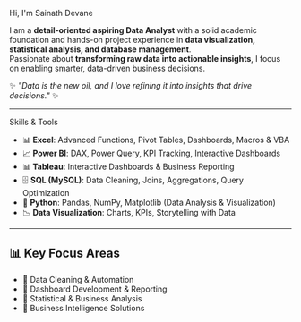  Hi, I'm Sainath Devane  



I am a **detail-oriented aspiring Data Analyst** with a solid academic foundation and hands-on project experience in **data visualization, statistical analysis, and database management**.  
Passionate about **transforming raw data into actionable insights**, I focus on enabling smarter, data-driven business decisions.  

✨ *"Data is the new oil, and I love refining it into insights that drive decisions."* ✨  

---

 Skills & Tools  

- 📊 **Excel**: Advanced Functions, Pivot Tables, Dashboards, Macros & VBA  
- 📈 **Power BI**: DAX, Power Query, KPI Tracking, Interactive Dashboards  
- 📊 **Tableau**: Interactive Dashboards & Business Reporting  
- 🗄️ **SQL (MySQL)**: Data Cleaning, Joins, Aggregations, Query Optimization  
- 🐍 **Python**: Pandas, NumPy, Matplotlib (Data Analysis & Visualization)  
- 📉 **Data Visualization**: Charts, KPIs, Storytelling with Data  

---

## 📊 Key Focus Areas  

- 🔹 Data Cleaning & Automation  
- 🔹 Dashboard Development & Reporting  
- 🔹 Statistical & Business Analysis  
- 🔹 Business Intelligence Solutions  

